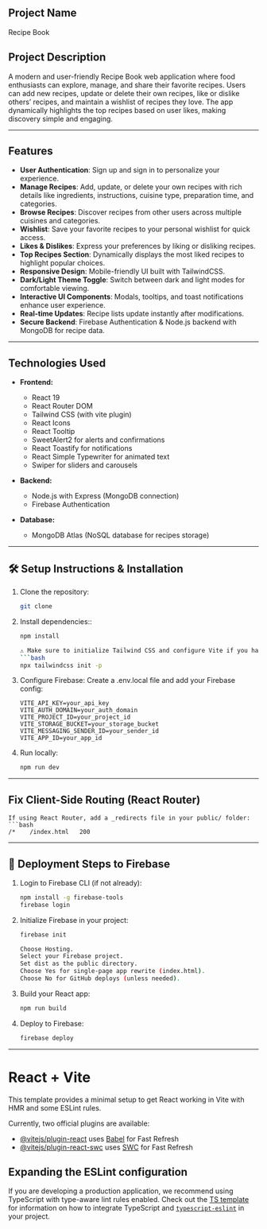 ## Project Name

 Recipe Book

 ## Project Description

A modern and user-friendly Recipe Book web application where food enthusiasts can explore, manage, and share their favorite recipes. Users can add new recipes, update or delete their own recipes, like or dislike others’ recipes, and maintain a wishlist of recipes they love. The app dynamically highlights the top recipes based on user likes, making discovery simple and engaging.

---

## Features

- **User Authentication**: Sign up and sign in to personalize your experience.
- **Manage Recipes**: Add, update, or delete your own recipes with rich details like ingredients, instructions, cuisine type, preparation time, and categories.
- **Browse Recipes**: Discover recipes from other users across multiple cuisines and categories.
- **Wishlist**: Save your favorite recipes to your personal wishlist for quick access.
- **Likes & Dislikes**: Express your preferences by liking or disliking recipes.
- **Top Recipes Section**: Dynamically displays the most liked recipes to highlight popular choices.
- **Responsive Design**: Mobile-friendly UI built with TailwindCSS.
- **Dark/Light Theme Toggle**: Switch between dark and light modes for comfortable viewing.
- **Interactive UI Components**: Modals, tooltips, and toast notifications enhance user experience.
- **Real-time Updates**: Recipe lists update instantly after modifications.
- **Secure Backend**: Firebase Authentication & Node.js backend with MongoDB for recipe data.

---

## Technologies Used

- **Frontend:**
  - React 19
  - React Router DOM
  - Tailwind CSS (with vite plugin)
  - React Icons
  - React Tooltip
  - SweetAlert2 for alerts and confirmations
  - React Toastify for notifications
  - React Simple Typewriter for animated text
  - Swiper for sliders and carousels

- **Backend:**
  - Node.js with Express (MongoDB connection)
  - Firebase Authentication

- **Database:**
  - MongoDB Atlas (NoSQL database for recipes storage)

---

## 🛠 Setup Instructions & Installation

1. Clone the repository:
   ```bash
   git clone 


2. Install dependencies::
    ```bash
    npm install

    ⚠️ Make sure to initialize Tailwind CSS and configure Vite if you haven’t already. For example, after installing, run:
    ```bash
    npx tailwindcss init -p

3. Configure Firebase:
    Create a .env.local file and add your Firebase config:
    ```env
    VITE_API_KEY=your_api_key
    VITE_AUTH_DOMAIN=your_auth_domain
    VITE_PROJECT_ID=your_project_id
    VITE_STORAGE_BUCKET=your_storage_bucket
    VITE_MESSAGING_SENDER_ID=your_sender_id
    VITE_APP_ID=your_app_id

4. Run locally:
    ```bash
    npm run dev

---

## Fix Client-Side Routing (React Router)
    If using React Router, add a _redirects file in your public/ folder:
    ```bash
    /*    /index.html   200

---

## 🚀 Deployment Steps to Firebase

1. Login to Firebase CLI (if not already):
    ```bash
    npm install -g firebase-tools
    firebase login

2. Initialize Firebase in your project:
    ```bash
    firebase init

    Choose Hosting.
    Select your Firebase project.
    Set dist as the public directory.
    Choose Yes for single-page app rewrite (index.html).
    Choose No for GitHub deploys (unless needed).

3. Build your React app:
    ```bash
    npm run build

4. Deploy to Firebase:
    ```bash
    firebase deploy

---

# React + Vite

This template provides a minimal setup to get React working in Vite with HMR and some ESLint rules.

Currently, two official plugins are available:

- [@vitejs/plugin-react](https://github.com/vitejs/vite-plugin-react/blob/main/packages/plugin-react) uses [Babel](https://babeljs.io/) for Fast Refresh
- [@vitejs/plugin-react-swc](https://github.com/vitejs/vite-plugin-react/blob/main/packages/plugin-react-swc) uses [SWC](https://swc.rs/) for Fast Refresh

## Expanding the ESLint configuration

If you are developing a production application, we recommend using TypeScript with type-aware lint rules enabled. Check out the [TS template](https://github.com/vitejs/vite/tree/main/packages/create-vite/template-react-ts) for information on how to integrate TypeScript and [`typescript-eslint`](https://typescript-eslint.io) in your project.
